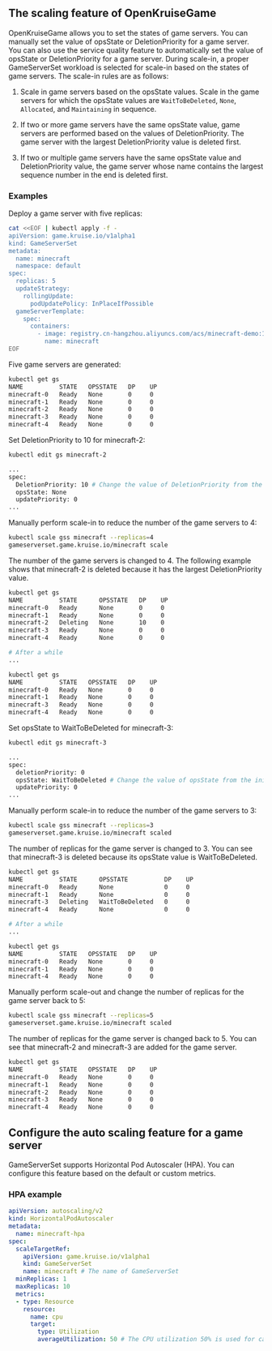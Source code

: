 ## The scaling feature of OpenKruiseGame

OpenKruiseGame allows you to set the states of game servers. You can manually set the value of opsState or DeletionPriority for a game server. You can also use the service quality feature to automatically set the value of opsState or DeletionPriority for a game server. During scale-in, a proper GameServerSet workload is selected for scale-in based on the states of game servers. The scale-in rules are as follows:

1. Scale in game servers based on the opsState values. Scale in the game servers for which the opsState values are `WaitToBeDeleted`, `None`, `Allocated`, and `Maintaining` in sequence.

2. If two or more game servers have the same opsState value, game servers are performed based on the values of DeletionPriority. The game server with the largest DeletionPriority value is deleted first.

3. If two or multiple game servers have the same opsState value and DeletionPriority value, the game server whose name contains the largest sequence number in the end is deleted first.

### Examples

Deploy a game server with five replicas:

```bash
cat <<EOF | kubectl apply -f -
apiVersion: game.kruise.io/v1alpha1
kind: GameServerSet
metadata:
  name: minecraft
  namespace: default
spec:
  replicas: 5
  updateStrategy:
    rollingUpdate:
      podUpdatePolicy: InPlaceIfPossible
  gameServerTemplate:
    spec:
      containers:
        - image: registry.cn-hangzhou.aliyuncs.com/acs/minecraft-demo:1.12.2
          name: minecraft
EOF
```

Five game servers are generated:

```bash
kubectl get gs
NAME          STATE   OPSSTATE   DP    UP
minecraft-0   Ready   None       0     0
minecraft-1   Ready   None       0     0
minecraft-2   Ready   None       0     0
minecraft-3   Ready   None       0     0
minecraft-4   Ready   None       0     0
```

Set DeletionPriority to 10 for minecraft-2:

```bash
kubectl edit gs minecraft-2

...
spec:
  DeletionPriority: 10 # Change the value of DeletionPriority from the initial value 0 to 10.
  opsState: None
  updatePriority: 0
...
```

Manually perform scale-in to reduce the number of the game servers to 4:

```bash
kubectl scale gss minecraft --replicas=4
gameserverset.game.kruise.io/minecraft scale
```

The number of the game servers is changed to 4. The following example shows that minecraft-2 is deleted because it has the largest DeletionPriority value.

```bash
kubectl get gs
NAME          STATE      OPSSTATE   DP    UP
minecraft-0   Ready      None       0     0
minecraft-1   Ready      None       0     0
minecraft-2   Deleting   None       10    0
minecraft-3   Ready      None       0     0
minecraft-4   Ready      None       0     0

# After a while
...

kubectl get gs
NAME          STATE   OPSSTATE   DP    UP
minecraft-0   Ready   None       0     0
minecraft-1   Ready   None       0     0
minecraft-3   Ready   None       0     0
minecraft-4   Ready   None       0     0
```

Set opsState to WaitToBeDeleted for minecraft-3:

```bash
kubectl edit gs minecraft-3

...
spec:
  deletionPriority: 0
  opsState: WaitToBeDeleted # Change the value of opsState from the initial value None to WaitToBeDeleted.
  updatePriority: 0
...
```

Manually perform scale-in to reduce the number of the game servers to 3:

```bash
kubectl scale gss minecraft --replicas=3
gameserverset.game.kruise.io/minecraft scaled
```

The number of replicas for the game server is changed to 3. You can see that minecraft-3 is deleted because its opsState value is WaitToBeDeleted.

```bash
kubectl get gs
NAME          STATE      OPSSTATE          DP    UP
minecraft-0   Ready      None              0     0
minecraft-1   Ready      None              0     0
minecraft-3   Deleting   WaitToBeDeleted   0     0
minecraft-4   Ready      None              0     0

# After a while
...

kubectl get gs
NAME          STATE   OPSSTATE   DP    UP
minecraft-0   Ready   None       0     0
minecraft-1   Ready   None       0     0
minecraft-4   Ready   None       0     0
```

Manually perform scale-out and change the number of replicas for the game server back to 5:

```bash
kubectl scale gss minecraft --replicas=5
gameserverset.game.kruise.io/minecraft scaled
```

The number of replicas for the game server is changed back to 5. You can see that minecraft-2 and minecraft-3 are added for the game server.

```bash
kubectl get gs
NAME          STATE   OPSSTATE   DP    UP
minecraft-0   Ready   None       0     0
minecraft-1   Ready   None       0     0
minecraft-2   Ready   None       0     0
minecraft-3   Ready   None       0     0
minecraft-4   Ready   None       0     0
```

## Configure the auto scaling feature for a game server

GameServerSet supports Horizontal Pod Autoscaler (HPA). You can configure this feature based on the default or custom metrics.

### HPA example

```yaml
apiVersion: autoscaling/v2
kind: HorizontalPodAutoscaler
metadata:
  name: minecraft-hpa
spec:
  scaleTargetRef:
    apiVersion: game.kruise.io/v1alpha1
    kind: GameServerSet
    name: minecraft # The name of GameServerSet
  minReplicas: 1
  maxReplicas: 10
  metrics:
  - type: Resource
    resource:
      name: cpu
      target:
        type: Utilization
        averageUtilization: 50 # The CPU utilization 50% is used for calculation in this example.
```
